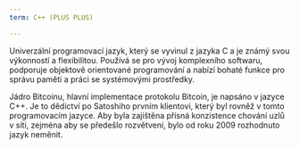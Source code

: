 ```yaml
---
term: C++ (PLUS PLUS)

---
```

Univerzální programovací jazyk, který se vyvinul z jazyka C a je známý svou výkonností a flexibilitou. Používá se pro vývoj komplexního softwaru, podporuje objektově orientované programování a nabízí bohaté funkce pro správu paměti a práci se systémovými prostředky.

Jádro Bitcoinu, hlavní implementace protokolu Bitcoin, je napsáno v jazyce C++. Je to dědictví po Satoshiho prvním klientovi, který byl rovněž v tomto programovacím jazyce. Aby byla zajištěna přísná konzistence chování uzlů v síti, zejména aby se předešlo rozvětvení, bylo od roku 2009 rozhodnuto jazyk neměnit.